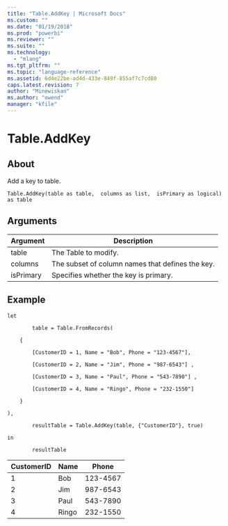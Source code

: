 ```yaml
---
title: "Table.AddKey | Microsoft Docs"
ms.custom: ""
ms.date: "01/19/2018"
ms.prod: "powerbi"
ms.reviewer: ""
ms.suite: ""
ms.technology: 
  - "mlang"
ms.tgt_pltfrm: ""
ms.topic: "language-reference"
ms.assetid: 6d4e22be-ad4d-433e-849f-855af7c7cd80
caps.latest.revision: 7
author: "Minewiskan"
ms.author: "owend"
manager: "kfile"
---
```

# Table.AddKey

  
## About  
Add a key to table.  
  
```  
Table.AddKey(table as table,  columns as list,  isPrimary as logical) as table  
```  
  
## Arguments  
  
|Argument|Description|  
|------------|---------------|  
|table|The Table to modify.|  
|columns|The subset of column names that defines the key.|  
|isPrimary|Specifies whether the key is primary.|  
  
## <a name="__goback"></a>Example  
  
```  
let  
  
        table = Table.FromRecords(  
  
    {  
  
        [CustomerID = 1, Name = "Bob", Phone = "123-4567"],  
  
        [CustomerID = 2, Name = "Jim", Phone = "987-6543"] ,  
  
        [CustomerID = 3, Name = "Paul", Phone = "543-7890"] ,  
  
        [CustomerID = 4, Name = "Ringo", Phone = "232-1550"]  
  
    }  
  
),  
  
        resultTable = Table.AddKey(table, {"CustomerID"}, true)  
  
in  
  
        resultTable  
```  
  
|CustomerID|Name|Phone|  
|--------------|--------|---------|  
|1|Bob|123-4567|  
|2|Jim|987-6543|  
|3|Paul|543-7890|  
|4|Ringo|232-1550|  
  
